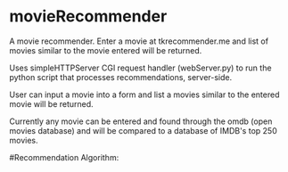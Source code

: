 # movieRecommender
A movie recommender. Enter a movie at tkrecommender.me and list of movies similar to the movie entered will be returned.

Uses simpleHTTPServer CGI request handler (webServer.py) to run the python script that processes recommendations, server-side.

User can input a movie into a form and list a movies similar to the entered movie will be returned.

Currently any movie can be entered and found through the omdb (open movies database) and will be compared to a database of IMDB's top 250 movies. 

#Recommendation Algorithm: 


